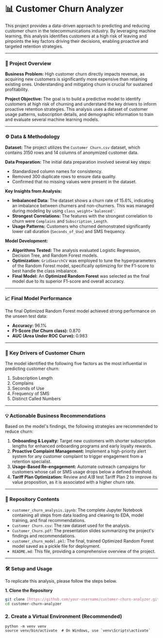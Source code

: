 # 📊 Customer Churn Analyzer

This project provides a data-driven approach to predicting and reducing customer churn in the telecommunications industry. By leveraging machine learning, this analysis identifies customers at a high risk of leaving and pinpoints the key factors driving their decisions, enabling proactive and targeted retention strategies.

---

### 🚀 Project Overview

**Business Problem:** High customer churn directly impacts revenue, as acquiring new customers is significantly more expensive than retaining existing ones. Understanding and mitigating churn is crucial for sustained profitability.

**Project Objective:** The goal is to build a predictive model to identify customers at high risk of churning and understand the key drivers to inform proactive retention strategies. This analysis uses a dataset of customer usage patterns, subscription details, and demographic information to train and evaluate several machine learning models.

---

### ⚙️ Data & Methodology

**Dataset:** The project utilizes the `Customer Churn.csv` dataset, which contains 3150 rows and 14 columns of anonymized customer data.

**Data Preparation:** The initial data preparation involved several key steps:
* Standardized column names for consistency.
* Removed 300 duplicate rows to ensure data quality.
* Confirmed that no missing values were present in the dataset.

**Key Insights from Analysis:**
* **Imbalanced Data:** The dataset shows a churn rate of 15.6%, indicating an imbalance between churners and non-churners. This was managed during modeling by using `class_weight='balanced'`.
* **Strongest Correlations:** The features with the strongest correlation to churn were `Complains` and `Subscription_Length`.
* **Usage Patterns:** Customers who churned demonstrated significantly lower call duration (`Seconds_of_Use`) and SMS frequency.

**Model Development:**
* **Algorithms Tested:** The analysis evaluated Logistic Regression, Decision Tree, and Random Forest models.
* **Optimization:** `GridSearchCV` was employed to tune the hyperparameters of the Random Forest model, specifically optimizing for the F1-score to best handle the class imbalance.
* **Final Model:** An **Optimized Random Forest** was selected as the final model due to its superior F1-score and overall accuracy.

---

### 📈 Final Model Performance

The final Optimized Random Forest model achieved strong performance on the unseen test data:

* **Accuracy:** 96.1% 
* **F1-Score (for Churn class):** 0.870
* **AUC (Area Under ROC Curve):** 0.983 

---

### 🎯 Key Drivers of Customer Churn

The model identified the following five factors as the most influential in predicting customer churn:

1.  Subscription Length 
2.  Complains 
3.  Seconds of Use 
4.  Frequency of SMS 
5.  Distinct Called Numbers 

---

### 💡 Actionable Business Recommendations

Based on the model's findings, the following strategies are recommended to reduce churn:

1.  **Onboarding & Loyalty:** Target new customers with shorter subscription lengths for enhanced onboarding programs and early loyalty rewards.
2.  **Proactive Complaint Management:** Implement a high-priority alert system for any customer complaint to trigger engagement from a retention specialist.
3.  **Usage-Based Re-engagement:** Automate outreach campaigns for customers whose call or SMS usage drops below a defined threshold.
4.  **Tariff Plan Optimization:** Review and $A/B$ test Tariff Plan 2 to improve its value proposition, as it is associated with a higher churn rate.

---

### 📂 Repository Contents

* `customer_churn_analysis.ipynb`: The complete Jupyter Notebook containing all steps from data loading and cleaning to EDA, model training, and final recommendations.
* `Customer Churn.csv`: The raw dataset used for the analysis.
* `Customer_Churn.pdf`: The presentation slides summarizing the project's findings and recommendations.
* `customer_churn_model.pkl`: The final, trained Optimized Random Forest model saved as a pickle file for deployment.
* `README.md`: This file, providing a comprehensive overview of the project.

---

### 🛠️ Setup and Usage

To replicate this analysis, please follow the steps below.

**1. Clone the Repository**
```bash
git clone [https://github.com/your-username/customer-churn-analyzer.git](https://github.com/Rish-bh/customer-churn-analyzer.git)
cd customer-churn-analyzer

```

### 2. Create a Virtual Environment (Recommended)

```
python -m venv venv
source venv/bin/activate  # On Windows, use `venv\Scripts\activate`
```
